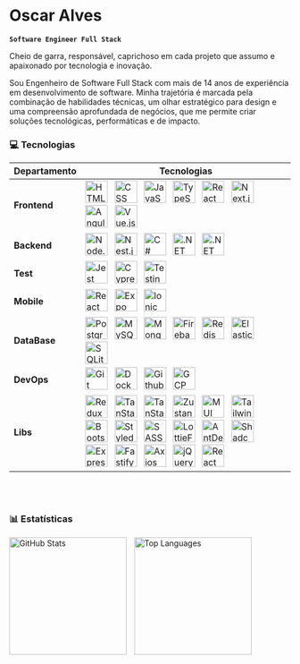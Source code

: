 # Oscar Alves

**`Software Engineer Full Stack`**

Cheio de garra, responsável, caprichoso em cada projeto que assumo e apaixonado por tecnologia e inovação.

Sou Engenheiro de Software Full Stack com mais de 14 anos de experiência em desenvolvimento de software. Minha trajetória é marcada pela combinação de habilidades técnicas, um olhar estratégico para design e uma compreensão aprofundada de negócios, que me permite criar soluções tecnológicas, performáticas e de impacto.

### 💻 Tecnologias

| Departamento       | Tecnologias                                                                                                                                                                                                                                                                                                                                                                                                                                                                                                                                                                                                                                                                                                                                                                                                                                                                                                                                                                                                                                                                                                                                                                                                                                                                                                                                                                                                                                                                                                                                                                                                                                                                                                                                                                                                                                                                                       |
| ------------------ | ------------------------------------------------------------------------------------------------------------------------------------------------------------------------------------------------------------------------------------------------------------------------------------------------------------------------------------------------------------------------------------------------------------------------------------------------------------------------------------------------------------------------------------------------------------------------------------------------------------------------------------------------------------------------------------------------------------------------------------------------------------------------------------------------------------------------------------------------------------------------------------------------------------------------------------------------------------------------------------------------------------------------------------------------------------------------------------------------------------------------------------------------------------------------------------------------------------------------------------------------------------------------------------------------------------------------------------------------------------------------------------------------------------------------------------------------------------------------------------------------------------------------------------------------------------------------------------------------------------------------------------------------------------------------------------------------------------------------------------------------------------------------------------------------------------------------------------------------------------------------------------------------- |
| **Frontend**       | <img alt="HTML" title="HTML" height="40" style="margin-right:8px" src="https://cdn.jsdelivr.net/gh/devicons/devicon@latest/icons/html5/html5-original.svg" /> <img alt="CSS" title="CSS" height="40" style="margin-right:8px" src="https://cdn.jsdelivr.net/gh/devicons/devicon@latest/icons/css3/css3-original.svg" /> <img alt="JavaScript" title="JavaScript" height="40" style="margin-right:8px" src="https://cdn.jsdelivr.net/gh/devicons/devicon@latest/icons/javascript/javascript-original.svg" /> <img alt="TypeScript" title="TypeScript" height="40" style="margin-right:8px" src="https://cdn.jsdelivr.net/gh/devicons/devicon@latest/icons/typescript/typescript-original.svg" /> <img alt="React" title="React" height="40" style="margin-right:8px" src="https://cdn.jsdelivr.net/gh/devicons/devicon@latest/icons/react/react-original.svg" /> <img alt="Next.js" title="Next.js" height="40" style="margin-right:8px" src="https://cdn.jsdelivr.net/gh/devicons/devicon@latest/icons/nextjs/nextjs-original.svg" /> <img alt="Angular" title="Angular" height="40" style="margin-right:8px" src="https://cdn.jsdelivr.net/gh/devicons/devicon/icons/angularjs/angularjs-original.svg" /> <img alt="Vue.js" title="Vue.js" height="40" style="margin-right:8px" src="https://cdn.jsdelivr.net/gh/devicons/devicon@latest/icons/vuejs/vuejs-original.svg" />                                                                                                                                                                                                                                                                                                                                                                                                                                                                                                              |
| **Backend**        | <img alt="Node.js" title="Node.js" height="40" style="margin-right:8px" src="https://cdn.jsdelivr.net/gh/devicons/devicon/icons/nodejs/nodejs-original.svg" /> <img alt="Nest.js" title="Nest.js" height="40" style="margin-right:8px" src="https://cdn.jsdelivr.net/gh/devicons/devicon@latest/icons/nestjs/nestjs-original.svg" /> <img alt="C#" title="C#" height="40" style="margin-right:8px" src="https://cdn.jsdelivr.net/gh/devicons/devicon/icons/csharp/csharp-original.svg" /> <img alt=".NET" title=".NET" height="40" style="margin-right:8px" src="https://cdn.jsdelivr.net/gh/devicons/devicon/icons/dot-net/dot-net-plain-wordmark.svg" /> <img alt=".NET Core" title=".NET Core" height="40" style="margin-right:8px" src="https://cdn.jsdelivr.net/gh/devicons/devicon/icons/dotnetcore/dotnetcore-original.svg" />                                                                                                                                                                                                                                                                                                                                                                                                                                                                                                                                                                                                                                                                                                                                                                                                                                                                                                                                                                                                                                                         |
| **Test**         | <img alt="Jest" title="Jest" height="40" style="margin-right:8px" src="https://cdn.jsdelivr.net/gh/devicons/devicon@latest/icons/jest/jest-plain.svg" /> <img alt="Cypress" title="Cypress" height="40" style="margin-right:8px" src="https://cdn.jsdelivr.net/gh/devicons/devicon@latest/icons/cypressio/cypressio-original.svg" /> <img alt="Testing Library" title="Testing Library" height="40" style="margin-right:8px" src="https://testing-library.com/img/octopus-128x128.png" /> |
| **Mobile**         | <img alt="React Native" title="React Native" height="40" style="margin-right:8px" src="https://cdn.worldvectorlogo.com/logos/react-native-1.svg" /> <img alt="Expo" title="Expo" height="40" style="margin-right:8px" src="https://www.svgrepo.com/show/341805/expo.svg" /> <img alt="Ionic" title="Ionic" height="40" style="margin-right:8px" src="https://cdn.jsdelivr.net/gh/devicons/devicon@latest/icons/ionic/ionic-original.svg" /> |
| **DataBase** | <img alt="PostgreSQL" title="PostgreSQL" height="40" style="margin-right:8px" src="https://cdn.jsdelivr.net/gh/devicons/devicon/icons/postgresql/postgresql-original.svg" /> <img alt="MySQL" title="MySQL" height="40" style="margin-right:8px" src="https://cdn.jsdelivr.net/gh/devicons/devicon/icons/mysql/mysql-original.svg" /> <img alt="MongoDB" title="MongoDB" height="40" style="margin-right:8px" src="https://cdn.jsdelivr.net/gh/devicons/devicon/icons/mongodb/mongodb-original.svg" /> <img alt="Firebase" title="Firebase" height="40" style="margin-right:8px" src="https://cdn.jsdelivr.net/gh/devicons/devicon@latest/icons/firebase/firebase-original.svg" /> <img alt="Redis" title="Redis" height="40" style="margin-right:8px" src="https://cdn.jsdelivr.net/gh/devicons/devicon/icons/redis/redis-original.svg" /> <img alt="ElasticSearch" title="ElasticSearch" height="40" style="margin-right:8px" src="https://cdn.jsdelivr.net/gh/devicons/devicon@latest/icons/elasticsearch/elasticsearch-original.svg" /> <img alt="SQLite" title="SQLite" height="40" style="margin-right:8px" src="https://cdn.jsdelivr.net/gh/devicons/devicon@latest/icons/sqlite/sqlite-original.svg" />                                                                                                                                                                                                                                                                                                                                                                                                                                                                                                                                                                                                                                                                                                                                                                                                                                                    |
| **DevOps**         | <img alt="Git" title="Git" height="40" style="margin-right:8px" src="https://cdn.jsdelivr.net/gh/devicons/devicon@latest/icons/git/git-original.svg" /> <img alt="Docker" title="Docker" height="40" style="margin-right:8px" src="https://cdn.jsdelivr.net/gh/devicons/devicon/icons/docker/docker-original.svg" /> <img alt="Github Actions" title="Github Actions" height="40" style="margin-right:8px" src="https://cdn.jsdelivr.net/gh/devicons/devicon@latest/icons/githubactions/githubactions-original.svg" /> <img alt="GCP" title="GCP" height="40" style="margin-right:8px" src="https://cdn.jsdelivr.net/gh/devicons/devicon/icons/googlecloud/googlecloud-original.svg" />                                                                                                                                                                                                                                                                                                                                                                                                                                                                                                                                                                                                                                                                                                                                                                                                                                                                                                                                                                                                                                                                                                                                                                                                                                                                                                                                                                                                          |
| **Libs**           | <img alt="Redux" title="Redux" height="40" style="margin-right:8px" src="https://cdn.jsdelivr.net/gh/devicons/devicon@latest/icons/redux/redux-original.svg" /> <img alt="TanStack Query / ReactQuery" title="TanStack Query / ReactQuery" height="40" style="margin-right:8px" src="https://cdn.prod.website-files.com/675da0ab9f940c0315fd965f/6767dea5d39b71a90a2523db_react-query-p-500.webp" /> <img alt="TanStack Table / ReactTable" title="TanStack Table / ReactTable" height="40" style="margin-right:8px" src="https://lineup-lite.js.org/img/react-table.svg" />  <img alt="Zustand" title="Zustand" height="40" style="margin-right:8px" src="https://encrypted-tbn0.gstatic.com/images?q=tbn:ANd9GcRpHj4UwTW4ANSlNjzQOiiOqfDa6kal9RpF0A&s" /> <img alt="MUI" title="MUI" height="40" style="margin-right:8px" src="https://cdn.jsdelivr.net/gh/devicons/devicon@latest/icons/materialui/materialui-original.svg" />  <img alt="Tailwind" title="Tailwind" height="40" style="margin-right:8px" src="https://cdn.jsdelivr.net/gh/devicons/devicon@latest/icons/tailwindcss/tailwindcss-original.svg" /> <img alt="Bootstrap" title="Bootstrap" height="40" style="margin-right:8px" src="https://cdn.jsdelivr.net/gh/devicons/devicon@latest/icons/bootstrap/bootstrap-original.svg" /> <img alt="Styled Components" title="Styled Components" height="40" style="margin-right:8px" src="https://cdn.worldvectorlogo.com/logos/styled-components-1.svg" /> <img alt="SASS" title="SASS" height="40" style="margin-right:8px" src="https://cdn.jsdelivr.net/gh/devicons/devicon@latest/icons/sass/sass-original.svg" /> <img alt="LottieFiles" title="LottieFiles" height="40" style="margin-right:8px" src="https://cdn.iconscout.com/icon/free/png-256/free-lottiefiles-logo-icon-download-in-svg-png-gif-file-formats--lottifiles-brand-iconscout-pack-logos-icons-4674917.png" /> <img alt="AntDesign" title="AntDesign" height="40" style="margin-right:8px" src="https://cdn.jsdelivr.net/gh/devicons/devicon@latest/icons/antdesign/antdesign-original.svg" /> <img alt="Shadcn UI" title="Shadcn UI" height="40" style="margin-right:8px" src="https://ui.shadcn.com/apple-touch-icon.png" /> <img alt="Express" title="Express" height="40" style="margin-right:8px" src="https://cdn.jsdelivr.net/gh/devicons/devicon/icons/express/express-original.svg" /> <img alt="Fastify" title="Fastify" height="40" style="margin-right:8px" src="https://cdn.jsdelivr.net/gh/devicons/devicon/icons/fastify/fastify-original.svg" /> <img alt="Axios" title="Axios" height="40" style="margin-right:8px" src="https://cdn.jsdelivr.net/gh/devicons/devicon@latest/icons/axios/axios-plain.svg" /> <img alt="jQuery" title="jQuery" height="40" style="margin-right:8px" src="https://cdn.jsdelivr.net/gh/devicons/devicon@latest/icons/jquery/jquery-plain-wordmark.svg" /> <img alt="React Router" title="React Router" height="40" style="margin-right:8px" src="https://cdn.jsdelivr.net/gh/devicons/devicon@latest/icons/reactrouter/reactrouter-original.svg" /> |

<br/>
<br/>

### 📊 Estatísticas
<img
    alt="GitHub Stats"
    height="210"
    style="padding-right: 10px;"
    src="https://github-readme-stats-pearl-nine-64.vercel.app/api?username=oskaralves&show_icons=true&theme=catppuccin_latte&include_all_commits=true&count_private=true&cache_seconds=1800&locale=pt-br"
/>
<img
    alt="Top Languages"
    height="210"
    src="https://github-readme-stats-pearl-nine-64.vercel.app/api/top-langs/?username=oskaralves&theme=catppuccin_latte&layout=compact&custom_title=Tecnologias&count_private=true&langs_count=9&cache_seconds=1800"
/>


